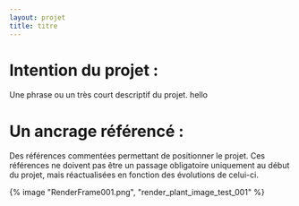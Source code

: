 ```yaml
---
layout: projet
title: titre
---
```


# Intention du projet :
Une phrase ou un très court descriptif du projet.
hello

# Un ancrage référencé :
Des références commentées permettant de positionner le projet.
Ces références ne doivent pas être un passage obligatoire uniquement au
début du projet, mais réactualisées en fonction des évolutions de celui-ci.

{% image "RenderFrame001.png", "render_plant_image_test_001" %}
